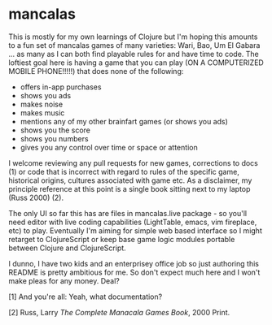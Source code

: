 # mancalas

This is mostly for my own learnings of Clojure but I'm hoping this amounts to a
fun set of mancalas games of many varieties: Wari, Bao, Um El Gabara ... as many
as I can both find playable rules for and have time to code. The loftiest goal
here is having a game that you can play (ON A COMPUTERIZED MOBILE PHONE!!!!!)
that does none of the following:

* offers in-app purchases
* shows you ads
* makes noise
* makes music
* mentions any of my other brainfart games (or shows you ads)
* shows you the score
* shows you numbers
* gives you any control over time or space or attention


I welcome reviewing any pull requests for new games, corrections to docs (1)
or code that is incorrect with regard to rules of the specific game, historical
origins, cultures associated with game etc. As a disclaimer, my principle
reference at this point is a single book sitting next to my laptop
(Russ 2000) (2).

The only UI so far this has are files in mancalas.live package - so you'll need
editor with live coding capabilities (LightTable, emacs, vim fireplace, etc) to
play. Eventually I'm aiming for simple web based interface so I might retarget
to ClojureScript or keep base game logic modules portable between Clojure and
ClojureScript.

I dunno, I have two kids and an enterprisey office job so just authoring this
README is pretty ambitious for me. So don't expect much here and I won't make
pleas for any money. Deal?


[1] And you're all: Yeah, what documentation?

[2] Russ, Larry _The Complete Manacala Games Book_, 2000 Print.

